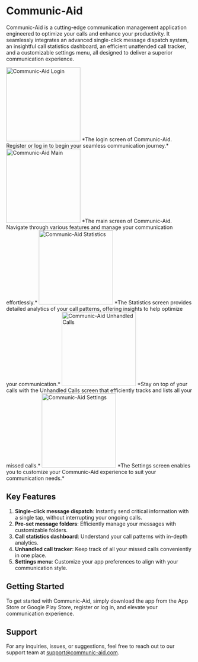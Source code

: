 # Communic-Aid

Communic-Aid is a cutting-edge communication management application engineered to optimize your calls and enhance your productivity. It seamlessly integrates an advanced single-click message dispatch system, an insightful call statistics dashboard, an efficient unattended call tracker, and a customizable settings menu, all designed to deliver a superior communication experience.

<img src="https://read-mes.s3.amazonaws.com/CommunicAid/login.jpg" alt="Communic-Aid Login" width="200" height="200">
*The login screen of Communic-Aid. Register or log in to begin your seamless communication journey.*

<img src="https://read-mes.s3.amazonaws.com/CommunicAid/main.jpg" alt="Communic-Aid Main" width="200" height="200">
*The main screen of Communic-Aid. Navigate through various features and manage your communication effortlessly.*

<img src="https://read-mes.s3.amazonaws.com/CommunicAid/statistics.jpg" alt="Communic-Aid Statistics" width="200" height="200">
*The Statistics screen provides detailed analytics of your call patterns, offering insights to help optimize your communication.*

<img src="https://read-mes.s3.amazonaws.com/CommunicAid/unhandled_calls.jpg" alt="Communic-Aid Unhandled Calls" width="200" height="200">
*Stay on top of your calls with the Unhandled Calls screen that efficiently tracks and lists all your missed calls.*

<img src="https://read-mes.s3.amazonaws.com/CommunicAid/settings.jpg" alt="Communic-Aid Settings" width="200" height="200">
*The Settings screen enables you to customize your Communic-Aid experience to suit your communication needs.*

## Key Features
1. **Single-click message dispatch**: Instantly send critical information with a single tap, without interrupting your ongoing calls.
2. **Pre-set message folders**: Efficiently manage your messages with customizable folders.
3. **Call statistics dashboard**: Understand your call patterns with in-depth analytics.
4. **Unhandled call tracker**: Keep track of all your missed calls conveniently in one place.
5. **Settings menu**: Customize your app preferences to align with your communication style.

## Getting Started
To get started with Communic-Aid, simply download the app from the App Store or Google Play Store, register or log in, and elevate your communication experience.

## Support
For any inquiries, issues, or suggestions, feel free to reach out to our support team at [support@communic-aid.com](mailto:support@communic-aid.com).
